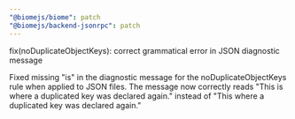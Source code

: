 ```yaml
---
"@biomejs/biome": patch
"@biomejs/backend-jsonrpc": patch
---
```


fix(noDuplicateObjectKeys): correct grammatical error in JSON diagnostic message

Fixed missing "is" in the diagnostic message for the noDuplicateObjectKeys rule when applied to JSON files. The message now correctly reads "This is where a duplicated key was declared again." instead of "This where a duplicated key was declared again."
